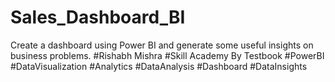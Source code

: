 # Sales_Dashboard_BI
Create a dashboard using Power BI and generate some useful insights on business problems. #Rishabh Mishra #Skill Academy By Testbook #PowerBI #DataVisualization #Analytics #DataAnalysis #Dashboard #DataInsights
